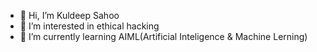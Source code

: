 - 👋 Hi, I’m Kuldeep Sahoo
- 👀 I’m interested in ethical hacking
- 🌱 I’m currently learning AIML(Artificial Inteligence & Machine Lerning)
